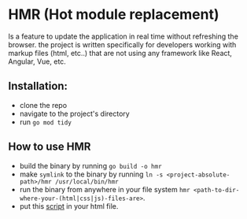 # HMR (Hot module replacement)

Is a feature to update the application in real time without refreshing the browser. the project is written specifically for developers
working with markup files (html, etc..) that are not using any framework like React, Angular, Vue, etc.

## Installation:
- clone the repo
- navigate to the project's directory
- run `go mod tidy`

## How to use HMR
- build  the binary by running `go build -o hmr`
- make `symlink` to the binary by running `ln -s <project-absolute-path>/hmr /usr/local/bin/hmr`
- run the binary from anywhere in your file system `hmr <path-to-dir-where-your-(html|css|js)-files-are>`.
- put this [script](ws.html) in your html file.
